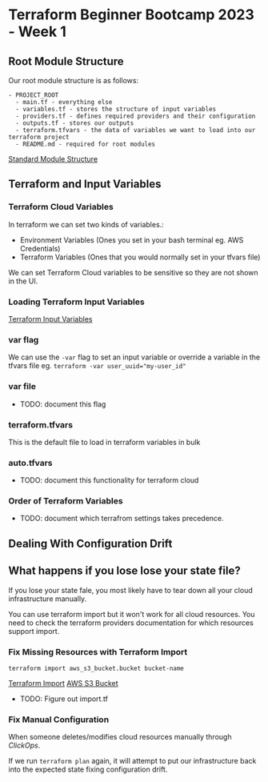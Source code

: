 # Terraform Beginner Bootcamp 2023 - Week 1


## Root Module Structure

Our root module structure is as follows:

```
- PROJECT_ROOT
  - main.tf - everything else
  - variables.tf - stores the structure of input variables
  - providers.tf - defines required providers and their configuration
  - outputs.tf - stores our outputs
  - terraform.tfvars - the data of variables we want to load into our terraform project
  - README.md - required for root modules
```

[Standard Module Structure](https://developer.hashicorp.com/terraform/language/modules/develop/structure)

## Terraform and Input Variables

### Terraform Cloud Variables

In terraform we can set two kinds of variables.:
- Environment Variables (Ones you set in your bash terminal eg. AWS Credentials)
- Terraform Variables (Ones that you would normally set in your tfvars file)

We can set Terraform Cloud variables to be sensitive so they are not shown in the UI.

### Loading Terraform Input Variables

[Terraform Input Variables](https://developer.hashicorp.com/terraform/language/values/variables)

### var flag
We can use the `-var` flag to set an input variable or override a variable in the tfvars file eg. `terraform -var user_uuid="my-user_id"`

### var file

- TODO: document this flag

### terraform.tfvars

This is the default file to load in terraform variables in bulk

### auto.tfvars

- TODO: document this functionality for terraform cloud

### Order of Terraform Variables

- TODO: document which terrafrom settings takes precedence.

## Dealing With Configuration Drift



## What happens if you lose lose your state file?

If you lose your state fale, you most likely have to tear down all your cloud infrastructure manually.

You can use terraform import but it won't work for all cloud resources. You need to check the terraform providers documentation for which resources support  import.

### Fix Missing Resources with Terraform Import

`terraform import aws_s3_bucket.bucket bucket-name`

[Terraform Import](https://developer.hashicorp.com/terraform/cli/import)
[AWS S3 Bucket](https://registry.terraform.io/providers/hashicorp/aws/latest/docs/resources/s3_bucket#import)
- TODO: Figure out import.tf

### Fix Manual Configuration

When someone deletes/modifies cloud resources manually through *ClickOps*.

If we run `terraform plan` again, it will attempt to put our infrastructure back into the expected state fixing configuration drift.